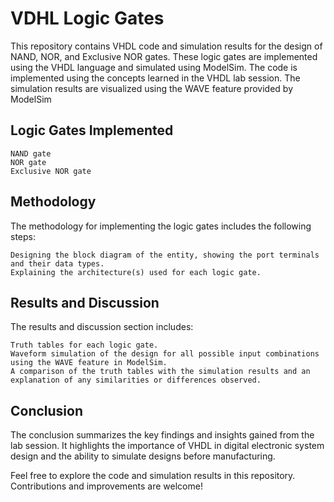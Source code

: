 # VDHL Logic Gates

This repository contains VHDL code and simulation results for the design of NAND, NOR, and Exclusive NOR gates. These logic gates are implemented using the VHDL language and simulated using ModelSim.
The code is implemented using the concepts learned in the VHDL lab session. The simulation results are visualized using the WAVE feature provided by ModelSim

## Logic Gates Implemented

    NAND gate
    NOR gate
    Exclusive NOR gate

## Methodology

The methodology for implementing the logic gates includes the following steps:

    Designing the block diagram of the entity, showing the port terminals and their data types.
    Explaining the architecture(s) used for each logic gate.

## Results and Discussion

The results and discussion section includes:

    Truth tables for each logic gate.
    Waveform simulation of the design for all possible input combinations using the WAVE feature in ModelSim.
    A comparison of the truth tables with the simulation results and an explanation of any similarities or differences observed.

## Conclusion

The conclusion summarizes the key findings and insights gained from the lab session. It highlights the importance of VHDL in digital electronic system design and the ability to simulate designs before manufacturing.

Feel free to explore the code and simulation results in this repository. Contributions and improvements are welcome!
